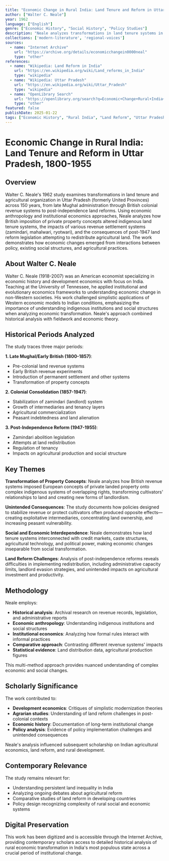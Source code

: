 ```yaml
---
title: "Economic Change in Rural India: Land Tenure and Reform in Uttar Pradesh, 1800-1955"
author: ["Walter C. Neale"]
year: 1962
language: ["English"]
genre: ["Economic History", "Social History", "Policy Studies"]
description: "Neale analyzes transformations in land tenure systems in Uttar Pradesh across 150 years, from Mughal through British colonial to independent India. The study examines how revenue systems, property concepts, and agricultural practices changed, using economic anthropology to understand land reform's social and economic impacts."
collections: ['modern-literature', 'regional-voices']
sources:
  - name: "Internet Archive"
    url: "https://archive.org/details/economicchangein0000neal"
    type: "other"
references:
  - name: "Wikipedia: Land Reform in India"
    url: "https://en.wikipedia.org/wiki/Land_reforms_in_India"
    type: "wikipedia"
  - name: "Wikipedia: Uttar Pradesh"
    url: "https://en.wikipedia.org/wiki/Uttar_Pradesh"
    type: "wikipedia"
  - name: "OpenLibrary Search"
    url: "https://openlibrary.org/search?q=Economic+Change+Rural+India+Neale"
    type: "other"
featured: false
publishDate: 2025-01-22
tags: ["Economic History", "Rural India", "Land Reform", "Uttar Pradesh", "Walter C. Neale", "Colonial India", "Agricultural Economics", "Land Tenure", "20th Century", "Development Economics"]
---
```


# Economic Change in Rural India: Land Tenure and Reform in Uttar Pradesh, 1800-1955

## Overview

Walter C. Neale's 1962 study examines transformations in land tenure and agricultural organization in Uttar Pradesh (formerly United Provinces) across 150 years, from late Mughal administration through British colonial revenue systems to post-independence land reforms. Using economic anthropology and institutional economics approaches, Neale analyzes how British imposition of private property concepts altered indigenous land tenure systems, the impacts of various revenue settlement systems (zamindari, mahalwari, ryotwari), and the consequences of post-1947 land reform legislation attempting to redistribute agricultural land. The work demonstrates how economic changes emerged from interactions between policy, existing social structures, and agricultural practices.

## About Walter C. Neale

Walter C. Neale (1918-2007) was an American economist specializing in economic history and development economics with focus on India. Teaching at the University of Tennessee, he applied institutional and evolutionary economics frameworks to understanding economic change in non-Western societies. His work challenged simplistic applications of Western economic models to Indian conditions, emphasizing the importance of understanding indigenous institutions and social structures when analyzing economic transformation. Neale's approach combined historical analysis with fieldwork and economic theory.

## Historical Periods Analyzed

The study traces three major periods:

**1. Late Mughal/Early British (1800-1857)**:
- Pre-colonial land revenue systems
- Early British revenue experiments
- Introduction of permanent settlement and other systems
- Transformation of property concepts

**2. Colonial Consolidation (1857-1947)**:
- Stabilization of zamindari (landlord) system
- Growth of intermediaries and tenancy layers
- Agricultural commercialization
- Peasant indebtedness and land alienation

**3. Post-Independence Reform (1947-1955)**:
- Zamindari abolition legislation
- Attempts at land redistribution
- Regulation of tenancy
- Impacts on agricultural production and social structure

## Key Themes

**Transformation of Property Concepts**:
Neale analyzes how British revenue systems imposed European concepts of private landed property onto complex indigenous systems of overlapping rights, transforming cultivators' relationships to land and creating new forms of landlordism.

**Unintended Consequences**:
The study documents how policies designed to stabilize revenue or protect cultivators often produced opposite effects—creating exploitative intermediaries, concentrating land ownership, and increasing peasant vulnerability.

**Social and Economic Interdependence**:
Neale demonstrates how land tenure systems interconnected with credit markets, caste structures, agricultural technology, and political power, making economic changes inseparable from social transformation.

**Land Reform Challenges**:
Analysis of post-independence reforms reveals difficulties in implementing redistribution, including administrative capacity limits, landlord evasion strategies, and unintended impacts on agricultural investment and productivity.

## Methodology

Neale employs:
- **Historical analysis**: Archival research on revenue records, legislation, and administrative reports
- **Economic anthropology**: Understanding indigenous institutions and social structures
- **Institutional economics**: Analyzing how formal rules interact with informal practices
- **Comparative approach**: Contrasting different revenue systems' impacts
- **Statistical evidence**: Land distribution data, agricultural production figures

This multi-method approach provides nuanced understanding of complex economic and social changes.

## Scholarly Significance

The work contributed to:
- **Development economics**: Critiques of simplistic modernization theories
- **Agrarian studies**: Understanding of land reform challenges in post-colonial contexts
- **Economic history**: Documentation of long-term institutional change
- **Policy analysis**: Evidence of policy implementation challenges and unintended consequences

Neale's analysis influenced subsequent scholarship on Indian agricultural economics, land reform, and rural development.

## Contemporary Relevance

The study remains relevant for:
- Understanding persistent land inequality in India
- Analyzing ongoing debates about agricultural reform
- Comparative studies of land reform in developing countries
- Policy design recognizing complexity of rural social and economic systems

## Digital Preservation

This work has been digitized and is accessible through the Internet Archive, providing contemporary scholars access to detailed historical analysis of rural economic transformation in India's most populous state across a crucial period of institutional change.
